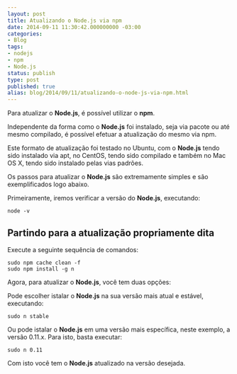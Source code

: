 ```yaml
---
layout: post
title: Atualizando o Node.js via npm
date: 2014-09-11 11:30:42.000000000 -03:00
categories:
- Blog
tags:
- nodejs
- npm
- Node.js
status: publish
type: post
published: true
alias: blog/2014/09/11/atualizando-o-node-js-via-npm.html
---
```

Para atualizar o **Node.js**, é possível utilizar o **npm**.

Independente da forma como o **Node.js** foi instalado, seja via pacote ou até mesmo compilado, é possível efetuar a atualização do mesmo via npm.

Este formato de atualização foi testado no Ubuntu, com o **Node.js** tendo sido instalado via apt, no CentOS, tendo sido compilado e também no Mac OS X, tendo sido instalado pelas vias padrões.

Os passos para atualizar o **Node.js** são extremamente simples e são exemplificados logo abaixo.

Primeiramente, iremos verificar a versão do **Node.js**, executando:

	node -v

## Partindo para a atualização propriamente dita

Execute a seguinte sequência de comandos:

	sudo npm cache clean -f
	sudo npm install -g n

Agora, para atualizar o **Node.js**, você tem duas opções:

Pode escolher istalar o **Node.js** na sua versão mais atual e estável, executando:

	sudo n stable

Ou pode istalar o **Node.js** em uma versão mais específica, neste exemplo, a versão 0.11.x.
Para isto, basta executar:

	sudo n 0.11

Com isto você tem o **Node.js** atualizado na versão desejada.